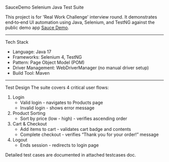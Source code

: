 SauceDemo Selenium Java Test Suite

This project is for 'Real Work Challenge' interview round.
It demonstrates end‑to‑end UI automation using Java, Selenium, and TestNG against the public demo app [Sauce Demo](https://www.saucedemo.com).

---

Tech Stack
- Language: Java 17
- Frameworks: Selenium 4, TestNG
- Pattern: Page Object Model (POM)
- Driver Management: WebDriverManager (no manual driver setup)
- Build Tool: Maven

---

Test Design
The suite covers 4 critical user flows:

1. Login
   - Valid login - navigates to Products page
   - Invalid login - shows error message
2. Product Sorting
   - Sort by price (low - high) - verifies ascending order
3. Cart & Checkout
   - Add items to cart - validates cart badge and contents
   - Complete checkout - verifies “Thank you for your order!” message
4. Logout
   - Ends session - redirects to login page

Detailed test cases are documented in attached testcases doc.


